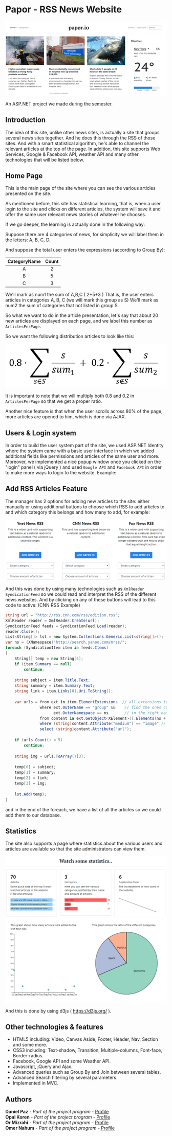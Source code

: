 # Papor - RSS News Website

![Presentation Project](/src/mainview.png)

An ASP.NET project we made during the semester.

## Introduction

The idea of this site, unlike other news sites, is actually a site that groups several news sites together. And he does this through the RSS of those sites.
And with a smart statistical algorithm, he's able to channel the relevant articles at the top of the page.
In addition, this site supports Web Services, Google & Facebook API, weather API and many other technologies that will be listed below.

## Home Page

This is the main page of the site where you can see the various articles presented on the site.

As mentioned before, this site has statistical learning, that is, when a user login to the site and clicks on different articles, the system will save it and offer the same user relevant news stories of whatever he chooses.

If we go deeper, the learning is actually done in the following way:

Suppose there are 4 categories of news, for simplicity we will label them in the letters: A, B, C, D.

And suppose the total user enters the expressions (according to Group By):


| CategoryName | Count |
| :---: | :---: |
| A | 2 |
| B | 5 |
| C | 3 |

We'll mark as num1 the sum of A,B,C ( 2+5+3 )
That is, the user enters articles in categories A, B, C (we will mark this group as S)
We'll mark as num2 the sum of categories that not listed in group S.

So what we want to do in the article presentation, let's say that about 20 new articles are displayed on each page, and we label this number as ```ArticlesPerPage```.

So we want the following distribution articles to look like this:

<p align="center">
  <img src="/src/formula1.png">
</p>

It is important to note that we will multiply both 0.8 and 0.2 in ```ArticlesPerPage``` so that we get a proper ratio.

Another nice feature is that when the user scrolls across 80% of the page, more articles are opened to him, which is done via AJAX.

## Users & Login system

In order to build the user system part of the site, we used ASP.NET Identity where the system came with a basic user interface in which we added additional fields like permissions and articles of the same user and more.
Moreover, we implemented a nice popup window once you clicked on the "login" panel ( via jQuery )
and used ```Google API``` and ```Facebook API``` in order to make more ways to login to the website. Example:


## Add RSS Articles Feature

The manager has 2 options for adding new articles to the site: either manually or using additional buttons to choose which RSS to add articles to and which category this belongs and how many to add, for example:


<p align="center">
  <img src="/src/rssadd.png" width="750">
</p>

And this was done by using many technologies such as ```XmlReader``` ```SyndicationFeed``` so we could read and interpret the RSS of the different news websites.
And by clicking on any of these buttons will lead to this code to active: (CNN RSS Example)

```csharp
string url = "http://rss.cnn.com/rss/edition.rss";
XmlReader reader = XmlReader.Create(url);
SyndicationFeed feeds = SyndicationFeed.Load(reader);
reader.Close();
List<String[]> lst = new System.Collections.Generic.List<string[]>();
var ns = (XNamespace)"http://search.yahoo.com/mrss/";
foreach (SyndicationItem item in feeds.Items)
{
	String[] temp = new String[4];
	if (item.Summary == null)
		continue;

	string subject = item.Title.Text;
	string summary = item.Summary.Text;
	string link = item.Links[0].Uri.ToString();

	var urls = from ext in item.ElementExtensions  // all extensions to ext
			   where ext.OuterName == "group" &&    // find the ones called group
					 ext.OuterNamespace == ns       // in the right namespace
			   from content in ext.GetObject<XElement>().Elements(ns + "content")
			   where (string)content.Attribute("medium") == "image" // if that medium is an image
			   select (string)content.Attribute("url");

	if (urls.Count() < 5)
		continue;

	string img = urls.ToArray()[3];

	temp[0] = subject;
	temp[1] = summary;
	temp[2] = link;
	temp[3] = img;

	lst.Add(temp);
}
```

and in the end of the foreach, we have a list of all the articles so we could add them to our database.

## Statistics

The site also supports a page where statistics about the various users and articles are available so that the site administrators can view them.

<p align="center">
  <img src="/src/statistics.png">
</p>

And this is done by using d3js ( https://d3js.org/ ).


## Other technologies & features

* HTML5 including: Video, Canvas Aside, Footer, Header, Nav, Section and some more.
* CSS3 including: Text-shadow, Transition, Multiple-columns, Font-face, Border-radius.
* Facebook, Google API and some Weather API.
* Javascript, jQuery and Ajax.
* Advanced queries such as Group By and Join between several tables.
* Advanced Search filtering by several parameters.
* Implemented in MVC.

## Authors

**Daniel Paz** - *Part of the project program* - [Profile](https://github.com/DanielPaz6)<br />
**Opal Koren** - *Part of the project program* - [Profile](https://github.com/OpalKo93/)<br />
**Or Mizrahi** - *Part of the project program* - [Profile](https://github.com/OrMizrahi/)<br />
**Omer Nahum** - *Part of the project program* - [Profile](https://github.com/OmerNahum/)
